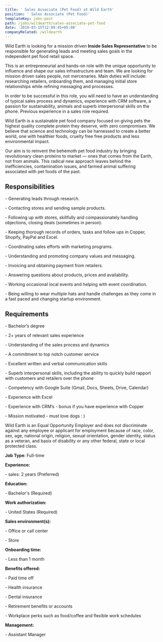 ```yaml
---
title: ' Sales Associate (Pet Food) at Wild Earth'
position: ' Sales Associate (Pet Food)'
templateKey: jobs-post
path: /jobs/wildearth/sales-associate-pet-food
date: '2019-03-15T12:09:45+05:00'
companyRelated: /wildearth
---
```

Wild Earth is looking for a mission driven **Inside Sales Representative** to be responsible for generating leads and meeting sales goals in the independent pet food retail space.

This is an entrepreneurial and hands-on role with the unique opportunity to influence and shape our sales infrastructure and team. We are looking for mission driven sales people, not mercenaries. Main duties will include: researching retailers, onboarding them, and managing initial store relationships while refining messaging and processes.

In order to be successful in this role, you will need to have an understanding of typical sales process and dynamics, experience with CRM software, a passion for sustainability, animals and superb interpersonal skills on the phone. Previous experience in a sales role required.

Wild Earth is a sustainable pet food company focused on giving pets the highest quality complete protein they deserve, with zero compromises. We believe that science and technology can be harnessed to create a better world, one with healthier foods, cruelty free free products and less environmental impact.

Our aim is to reinvent the behemoth pet food industry by bringing revolutionary clean proteins to market — ones that comes from the Earth, not from animals. This radical new approach leaves behind the inefficiencies, contamination issues, and farmed animal suffering associated with pet foods of the past.

## Responsibilities

\- Generating leads through research.

\- Contacting stores and sending sample products.

\- Following up with stores, skillfully and compassionately handling objections, closing deals (sometimes in person).

\- Keeping thorough records of orders, tasks and follow ups in Copper, Shopify, PayPal and Excel.

\- Coordinating sales efforts with marketing programs.

\- Understanding and promoting company values and messaging.

\- Invoicing and obtaining payment from retailers.

\- Answering questions about products, prices and availability.

\- Working occasional local events and helping with event coordination.

\- Being willing to wear multiple hats and handle challenges as they come in a fast paced and changing startup environment.



## Requirements

\- Bachelor’s degree

\- 2+ years of relevant sales experience

\- Understanding of the sales process and dynamics

\- A commitment to top notch customer service

\- Excellent written and verbal communication skills

\- Superb interpersonal skills, including the ability to quickly build rapport with customers and retailers over the phone

\- Competency with Google Suite (Gmail, Docs, Sheets, Drive, Calendar)

\- Experience with Excel

\- Experience with CRM’s - bonus if you have experience with Copper

\- Mission motivated - must love dogs : )

Wild Earth is an Equal Opportunity Employer and does not discriminate against any employee or applicant for employment because of race, color, sex, age, national origin, religion, sexual orientation, gender identity, status as a veteran, and basis of disability or any other federal, state or local protected class.

**Job Type**: Full-time

**Experience:**

\- sales: 2 years (Preferred)



**Education:**

\- Bachelor's (Required)



**Work authorization:**

\- United States (Required)



**Sales environment(s):**

\- Office or call center

\- Store



**Onboarding time:**

\- Less than 1 month



**Benefits offered:**

\- Paid time off

\- Health insurance

\- Dental insurance

\- Retirement benefits or accounts

\- Workplace perks such as food/coffee and flexible work schedules



**Management:**

\- Assistant Manager
